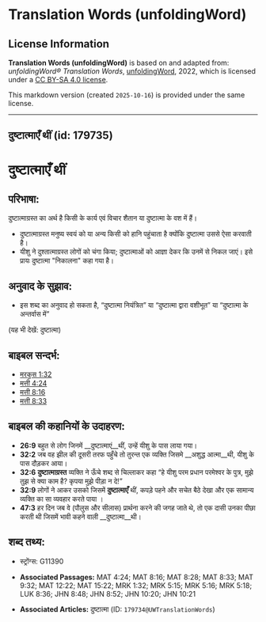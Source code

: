 # Translation Words (unfoldingWord)

## License Information

**Translation Words (unfoldingWord)** is based on and adapted from: _unfoldingWord® Translation Words_, [unfoldingWord](https://unfoldingword.org/utw), 2022, which is licensed under a [CC BY-SA 4.0 license](https://creativecommons.org/licenses/by-sa/4.0/legalcode.en).

This markdown version (created `2025-10-16`) is provided under the same license.



--------------------------------

## दुष्टात्माएँ थीं (id: 179735)

दुष्टात्माएँ थीं
================

परिभाषा:
--------

दुष्टात्माग्रस्त का अर्थ है किसी के कार्य एवं विचार शैतान या दुष्टात्मा के वश में हैं।

* दुष्टात्माग्रस्त मनुष्य स्वयं को या अन्य किसी को हानि पहुंचाता है क्योंकि दुष्टात्मा उससे ऐसा करवाती है।
* यीशु ने दुश्तात्माग्रस्त लोगों को चंगा किया; दुष्टात्माओं को आज्ञा देकर कि उनमें से निकल जाएं। इसे प्रायः दुष्टात्मा "निकालना" कहा गया है।

अनुवाद के सुझाव:
----------------

* इस शब्द का अनुवाद हो सकता है, “दुष्टात्मा नियंत्रित” या “दुष्टात्मा द्वारा वशीभूत” या “दुष्टात्मा के अन्तर्वास में”

(यह भी देखें: दुष्टात्मा)

बाइबल सन्दर्भ:
--------------

* [मरकुस 1:32](https://ref.ly/Mark1:32)
* [मत्ती 4:24](https://ref.ly/Matt4:24)
* [मत्ती 8:16](https://ref.ly/Matt8:16)
* [मत्ती 8:33](https://ref.ly/Matt8:33)

बाइबल की कहानियों के उदाहरण:
----------------------------

* **26:9** बहुत से लोग जिनमें \_\_दुष्टात्माएं\_\_थीं, उन्हें यीशु के पास लाया गया।
* **32:2** जब वह झील की दूसरी तरफ पहुँचे तो तुरन्त एक व्यक्ति जिसमे \_\_अशुद्ध आत्मा\_\_थी, यीशु के पास दौड़कर आया।
* **32:6** **दुष्टात्माग्रस्त** व्यक्ति ने ऊँचे शब्द से चिल्लाकर कहा “हे यीशु परम प्रधान परमेश्वर के पुत्र, मुझे तुझ से क्या काम है? कृपया मुझे पीड़ा न दे!”
* **32:9** लोगों ने आकर उसको जिसमें **दुष्टात्माएँ** थीं, कपड़े पहने और सचेत बैठे देखा और एक सामान्य व्यक्ति का सा व्यवहार करते पाया ।
* **47:3** हर दिन जब वे (पौलुस और सीलास) प्रार्थना करने की जगह जाते थे, तो एक दासी उनका पीछा करती थी जिसमें भावी कहने वाली \_\_दुष्टात्मा\_\_थी।

शब्द तथ्य:
----------

* स्ट्रोंग्स: G11390

* **Associated Passages:** MAT 4:24; MAT 8:16; MAT 8:28; MAT 8:33; MAT 9:32; MAT 12:22; MAT 15:22; MRK 1:32; MRK 5:15; MRK 5:16; MRK 5:18; LUK 8:36; JHN 8:48; JHN 8:52; JHN 10:20; JHN 10:21
* **Associated Articles:** दुष्टात्मा (ID: `179734@UWTranslationWords`)

